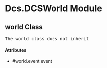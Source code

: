 # Dcs.DCSWorld Module


## world Class
<pre>
The world class does not inherit
</pre>
<h4> Attributes </h4>

* #world.event event


